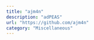 ```yaml
---
title: "ajm4n"
description: "adPEAS"
url: "https://github.com/ajm4n"
category: "Miscellaneous"
---
```


